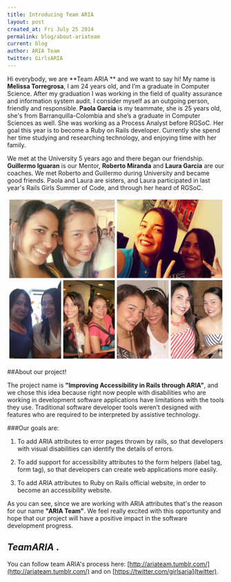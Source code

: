 ```yaml
---
title: Introducing Team ARIA
layout: post
created_at: Fri July 25 2014
permalink: blog/about-ariateam
current: blog
author: ARIA Team
twitter: GirlsARIA
---
```


Hi everybody, we are **Team ARIA ** and we want to say hi! My name is **Melissa Torregrosa**, I am 24 years old, and I’m a graduate in Computer Science. After my graduation I was working in the field of quality assurance and information system audit. I consider myself as an outgoing person, friendly and responsible. **Paola Garcia** is my teammate, she is 25 years old, she's from Barranquilla-Colombia and she’s a graduate in Computer Sciences as well. She was working as a Process Analyst before RGSoC. Her goal this year is to become a Ruby on Rails developer. Currently she spend her time studying and researching technology, and enjoying time with her family.

We met at the University 5 years ago and there began our friendship. **Guillermo Iguaran** is our Mentor, **Roberto Miranda** and **Laura Garcia** are our coaches. We met Roberto and Guillermo during University and became good friends. Paola and Laura are sisters, and Laura participated in last year's Rails Girls Summer of Code, and through her heard of RGSoC.

<img src="https://raw.githubusercontent.com/ARIATeam/web-portfolio/master/img/melipaocollage.jpg" width="600">


##About our project!

The project name is **"Improving Accessibility in Rails through ARIA"**, and we chose this idea because right now people with disabilities who are working in development software applications have  limitations with the tools they use. Traditional software developer tools weren’t designed with features who are required to be interpreted by assistive technology. 

###Our goals are:
1. To add ARIA attributes to error pages thrown by rails, so that developers with visual disabilities can identify the details of errors.

2. To add support for accessibility attributes to the form helpers (label tag, form tag), so that developers can create web applications more easily.

3. To add ARIA attributes to Ruby on Rails official website, in order to become an accessibility website.

As you can see, since we are working with ARIA attributes that's the reason for our name **"ARIA Team"**. We feel really excited with this opportunity and hope that our project will have a positive impact in the software development progress.

_TeamARIA_ .
--

You can follow team ARIA's process here: [http://ariateam.tumblr.com/](http://ariateam.tumblr.com/) and on [https://twitter.com/girlsaria](twitter).

